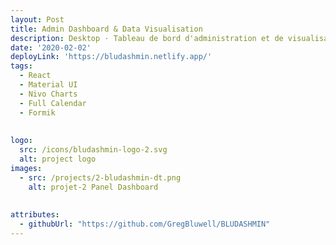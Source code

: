 ```yaml
---
layout: Post
title: Admin Dashboard & Data Visualisation
description: Desktop · Tableau de bord d'administration et de visualisation de données d'une application de gestion de projet (Equipe, Contacts, Agenda, Budget).'
date: '2020-02-02'
deployLink: 'https://bludashmin.netlify.app/'
tags:
  - React
  - Material UI
  - Nivo Charts
  - Full Calendar 
  - Formik
  
  
logo:
  src: /icons/bludashmin-logo-2.svg
  alt: project logo
images:
  - src: /projects/2-bludashmin-dt.png
    alt: projet-2 Panel Dashboard
  
  
attributes:
  - githubUrl: "https://github.com/GregBluwell/BLUDASHMIN"
---
```


 